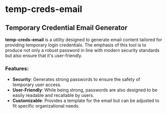# temp-creds-email
## Temporary Credential Email Generator

**temp-creds-email** is a utility designed to generate email content tailored for providing temporary login credentials. The emphasis of this tool is to produce not only a robust password in line with modern security standards but also ensure that it's user-friendly.

### Features:
- **Security**: Generates strong passwords to ensure the safety of temporary user access.
- **User-Friendly**: While being strong, passwords are also designed to be easily readable and recallable by users.
- **Customizable**: Provides a template for the email but can be adjusted to fit specific organizational needs.
